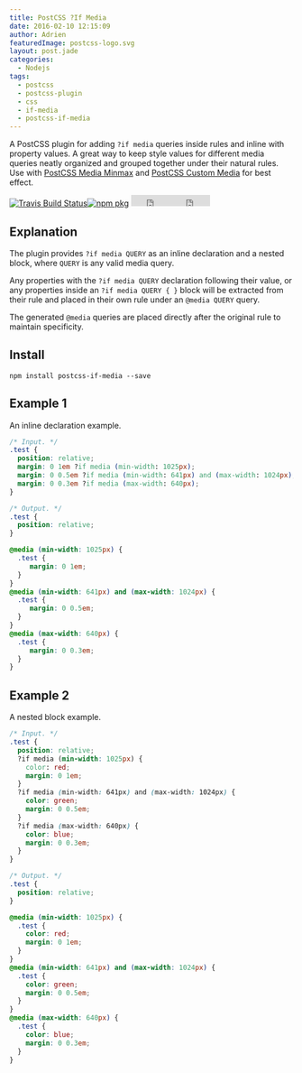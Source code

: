 ```yaml
---
title: PostCSS ?If Media
date: 2016-02-10 12:15:09
author: Adrien
featuredImage: postcss-logo.svg
layout: post.jade
categories:
  - Nodejs
tags:
  - postcss
  - postcss-plugin
  - css
  - if-media
  - postcss-if-media
---
```

[travis]:       https://travis-ci.org/arccoza/postcss-if-media
[travis-img]:   https://img.shields.io/travis/arccoza/postcss-if-media.svg
[npm]:          https://www.npmjs.com/package/postcss-if-media
[npm-img]:      https://img.shields.io/npm/v/postcss-if-media.svg
[postcss-custom-media]: https://github.com/postcss/postcss-custom-media
[postcss-media-minmax]: https://github.com/postcss/postcss-media-minmax

A PostCSS plugin for adding `?if media` queries inside rules and inline with property values.
A great way to keep style values for different media queries neatly organized and grouped together under their natural rules.
Use with [PostCSS Media Minmax][postcss-media-minmax] and [PostCSS Custom Media][postcss-custom-media] for best effect.
<!-- more -->
[![Travis Build Status][travis-img]][travis][![npm pkg][npm-img]][npm]&nbsp;<iframe style="display:inline-block;" src="https://ghbtns.com/github-btn.html?user=arccoza&repo=postcss-if-media&type=star&count=true" frameborder="0" scrolling="0" width="80px" height="20px"></iframe><iframe style="display:inline-block;" src="https://ghbtns.com/github-btn.html?user=arccoza&repo=postcss-if-media&type=fork&count=false" frameborder="0" scrolling="0" width="60px" height="20px"></iframe>

## Explanation
The plugin provides `?if media QUERY` as an inline declaration and a nested block, where `QUERY` is any valid media query.

Any properties with the `?if media QUERY` declaration following their value, or any properties inside an `?if media QUERY { }` block will be extracted from their rule and placed in their own rule under an `@media QUERY` query.

The generated `@media` queries are placed directly after the original rule to maintain specificity.

## Install
`npm install postcss-if-media --save`

## Example 1
An inline declaration example.

```css
/* Input. */
.test {
  position: relative;
  margin: 0 1em ?if media (min-width: 1025px);
  margin: 0 0.5em ?if media (min-width: 641px) and (max-width: 1024px);
  margin: 0 0.3em ?if media (max-width: 640px);
}

/* Output. */
.test {
  position: relative;
}

@media (min-width: 1025px) {
  .test {
     margin: 0 1em;
  }
}
@media (min-width: 641px) and (max-width: 1024px) {
  .test {
     margin: 0 0.5em;
  }
}
@media (max-width: 640px) {
  .test {
     margin: 0 0.3em;
  }
}
```

## Example 2
A nested block example.

```css
/* Input. */
.test {
  position: relative;
  ?if media (min-width: 1025px) {
    color: red;
    margin: 0 1em;
  }
  ?if media (min-width: 641px) and (max-width: 1024px) {
    color: green;
    margin: 0 0.5em;
  }
  ?if media (max-width: 640px) {
    color: blue;
    margin: 0 0.3em;
  }
}

/* Output. */
.test {
  position: relative;
}

@media (min-width: 1025px) {
  .test {
    color: red;
    margin: 0 1em;
  }
}
@media (min-width: 641px) and (max-width: 1024px) {
  .test {
    color: green;
    margin: 0 0.5em;
  }
}
@media (max-width: 640px) {
  .test {
    color: blue;
    margin: 0 0.3em;
  }
}
```
